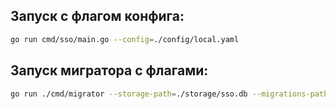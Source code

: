 ## Запуск с флагом конфига:
```bash
go run cmd/sso/main.go --config=./config/local.yaml
```
## Запуск мигратора с флагами:
```bash
go run ./cmd/migrator --storage-path=./storage/sso.db --migrations-path=./migrations
```